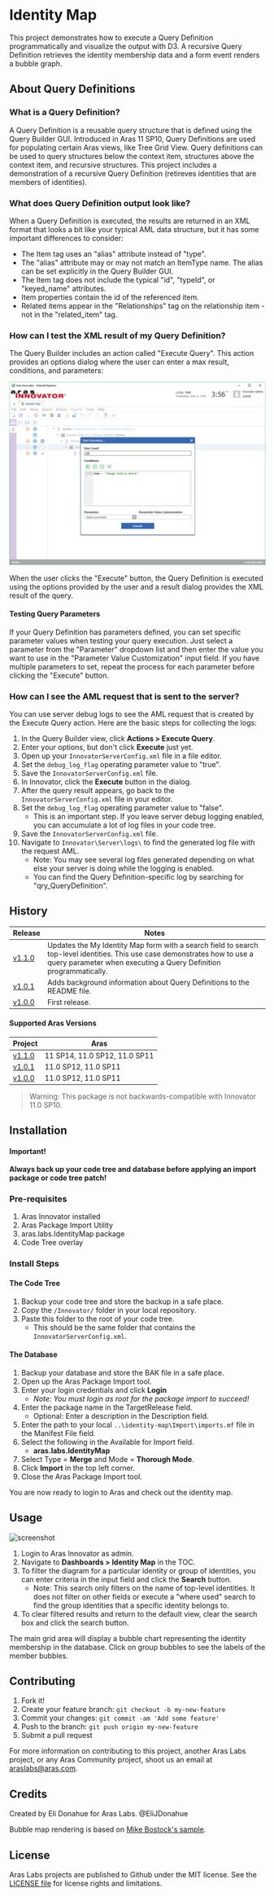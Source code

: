 # Identity Map

This project demonstrates how to execute a Query Definition programmatically and visualize the output with D3. A recursive Query Definition retrieves the identity membership data and a form event renders a bubble graph.

## About Query Definitions

### What is a Query Definition?
A Query Definition is a reusable query structure that is defined using the Query Builder GUI. Introduced in Aras 11 SP10, Query Definitions are used for populating certain Aras views, like Tree Grid View. Query definitions can be used to query structures below the context item, structures above the context item, and recursive structures. This project includes a demonstration of a recursive Query Definition (retireves identities that are members of identities).

### What does Query Definition output look like?
When a Query Definition is executed, the results are returned in an XML format that looks a bit like your typical AML data structure, but it has some important differences to consider:

* The Item tag uses an "alias" attribute instead of "type".
* The "alias" attribute may or may not match an ItemType name. The alias can be set explicitly in the Query Builder GUI.
* The Item tag does not include the typical "id", "typeId", or "keyed_name" attributes.
* Item properties contain the id of the referenced item. 
* Related items appear in the "Relationships" tag on the relationship item - not in the "related_item" tag.

### How can I test the XML result of my Query Definition?
The Query Builder includes an action called "Execute Query". This action provides an options dialog where the user can enter a max result, conditions, and parameters:

![Test Query](Screenshots/test-query.png)

When the user clicks the "Execute" button, the Query Definition is executed using the options provided by the user and a result dialog provides the XML result of the query.

#### Testing Query Parameters
If your Query Definition has parameters defined, you can set specific parameter values when testing your query execution. Just select a parameter from the "Parameter" dropdown list and then enter the value you want to use in the "Parameter Value Customization" input field. If you have multiple parameters to set, repeat the process for each parameter before clicking the "Execute" button.

### How can I see the AML request that is sent to the server?
You can use server debug logs to see the AML request that is created by the Execute Query action. Here are the basic steps for collecting the logs:

1. In the Query Builder view, click **Actions > Execute Query**.
2. Enter your options, but don't click **Execute** just yet.
3. Open up your `InnovatorServerConfig.xml` file in a file editor.
4. Set the `debug_log_flag` operating parameter value to "true".
5. Save the `InnovatorServerConfig.xml` file.
6. In Innovator, click the **Execute** button in the dialog.
7. After the query result appears, go back to the `InnovatorServerConfig.xml` file in your editor.
8. Set the `debug_log_flag` operating parameter value to "false".
    * This is an important step. If you leave server debug logging enabled, you can accumulate a lot of log files in your code tree.
9. Save the `InnovatorServerConfig.xml` file.
10. Navigate to `Innovator\Server\logs\` to find the generated log file with the request AML.
    * Note: You may see several log files generated depending on what else your server is doing while the logging is enabled.
    * You can find the Query Definition-specific log by searching for "qry_QueryDefinition".

## History

Release | Notes
--------|--------
[v1.1.0](https://github.com/ArasLabs/identity-map/releases/tag/v1.1.0) | Updates the My Identity Map form with a search field to search top-level identities. This use case demonstrates how to use a query parameter when executing a Query Definition programmatically. 
[v1.0.1](https://github.com/ArasLabs/identity-map/releases/tag/v1.0.1) | Adds background information about Query Definitions to the README file.
[v1.0.0](https://github.com/ArasLabs/identity-map/releases/tag/v1.0.0) | First release.

#### Supported Aras Versions

Project | Aras
--------|------
[v1.1.0](https://github.com/ArasLabs/identity-map/releases/tag/v1.1.0) | 11 SP14, 11.0 SP12, 11.0 SP11
[v1.0.1](https://github.com/ArasLabs/identity-map/releases/tag/v1.0.1) | 11.0 SP12, 11.0 SP11
[v1.0.0](https://github.com/ArasLabs/identity-map/releases/tag/v1.0.0) | 11.0 SP12, 11.0 SP11

> Warning: This package is not backwards-compatible with Innovator 11.0 SP10. 

## Installation

#### Important!
**Always back up your code tree and database before applying an import package or code tree patch!**

### Pre-requisites

1. Aras Innovator installed
2. Aras Package Import Utility
3. aras.labs.IdentityMap package
4. Code Tree overlay

### Install Steps

#### The Code Tree
1. Backup your code tree and store the backup in a safe place.
2. Copy the `/Innovator/` folder in your local repository.
3. Paste this folder to the root of your code tree.
	* This should be the same folder that contains the `InnovatorServerConfig.xml`.

#### The Database
1. Backup your database and store the BAK file in a safe place.
2. Open up the Aras Package Import tool.
3. Enter your login credentials and click **Login**
    * _Note: You must login as root for the package import to succeed!_
4. Enter the package name in the TargetRelease field.
    * Optional: Enter a description in the Description field.
5. Enter the path to your local `..\identity-map\Import\imports.mf` file in the Manifest File field.
6. Select the following in the Available for Import field.
    * **aras.labs.IdentityMap**
7. Select Type = **Merge** and Mode = **Thorough Mode**.
8. Click **Import** in the top left corner.
9. Close the Aras Package Import tool.

You are now ready to login to Aras and check out the identity map.

## Usage

![screenshot](Screenshots/screenshot.gif)

1. Login to Aras Innovator as admin.
2. Navigate to **Dashboards > Identity Map** in the TOC.
3. To filter the diagram for a particular identity or group of identities, you can enter criteria in the input field and click the **Search** button. 
    * Note: This search only filters on the name of top-level identities. It does not filter on other fields or execute a "where used" search to find the group identities that a specific identity belongs to. 
4. To clear filtered results and return to the default view, clear the search box and click the search button.

The main grid area will display a bubble chart representing the identity membership in the database. Click on group bubbles to see the labels of the member bubbles. 

## Contributing

1. Fork it!
2. Create your feature branch: `git checkout -b my-new-feature`
3. Commit your changes: `git commit -am 'Add some feature'`
4. Push to the branch: `git push origin my-new-feature`
5. Submit a pull request

For more information on contributing to this project, another Aras Labs project, or any Aras Community project, shoot us an email at araslabs@aras.com.

## Credits

Created by Eli Donahue for Aras Labs. @EliJDonahue

Bubble map rendering is based on [Mike Bostock's sample](https://bl.ocks.org/mbostock/7607535).

## License

Aras Labs projects are published to Github under the MIT license. See the [LICENSE file](./LICENSE.md) for license rights and limitations.